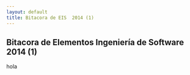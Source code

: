 ```yaml
---
layout: default
title: Bitacora de EIS  2014 (1)
---
```

 
## Bitacora de Elementos Ingeniería de Software 2014 (1)

hola
